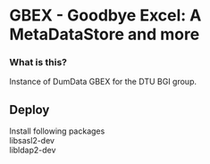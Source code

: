 # GBEX - Goodbye Excel: A MetaDataStore and more

### What is this?
Instance of DumData GBEX for the DTU BGI group.  


## Deploy
Install following packages  
libsasl2-dev  
libldap2-dev   